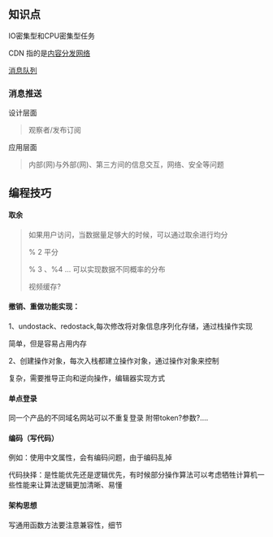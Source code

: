 ## 知识点

IO密集型和CPU密集型任务

CDN 指的是[内容分发网络](https://en.wikipedia.org/wiki/Content_delivery_network)



[消息队列](<https://zhuanlan.zhihu.com/p/55712984>)


### 消息推送
设计层面
> 观察者/发布订阅

应用层面
> 内部(网)与外部(网)、第三方间的信息交互，网络、安全等问题


## 编程技巧



#### 取余

> 如果用户访问，当数据量足够大的时候，可以通过取余进行均分
>
> % 2 平分
>
> % 3 、%4 ...  可以实现数据不同概率的分布
>
> 视频缓存?



#### 撤销、重做功能实现：

1、undostack、redostack,每次修改将对象信息序列化存储，通过栈操作实现

简单，但是容易占用内存

2、创建操作对象，每次入栈都建立操作对象，通过操作对象来控制

复杂，需要推导正向和逆向操作，编辑器实现方式


#### 单点登录

同一个产品的不同域名网站可以不重复登录
附带token?参数?....

#### 编码（写代码）

例如：使用中文属性，会有编码问题，由于编码乱掉

代码抉择：是性能优先还是逻辑优先，有时候部分操作算法可以考虑牺牲计算机一些性能来让算法逻辑更加清晰、易懂

#### 架构思想
写通用函数方法要注意兼容性，细节